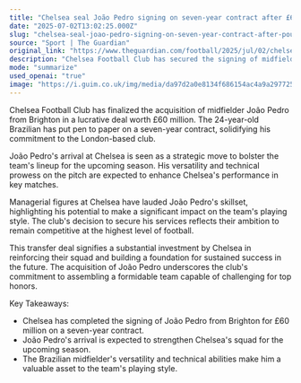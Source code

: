 ```yaml
---
title: "Chelsea seal João Pedro signing on seven-year contract after £60m deal with Brighton"
date: "2025-07-02T13:02:25.000Z"
slug: "chelsea-seal-joao-pedro-signing-on-seven-year-contract-after-pound60m-deal-with-brighton"
source: "Sport | The Guardian"
original_link: "https://www.theguardian.com/football/2025/jul/02/chelsea-sign-joao-pedro-seven-year-contract-60m-brighton"
description: "Chelsea Football Club has secured the signing of midfielder João Pedro from Brighton in a £60 million deal. The 24-year-old Brazilian has signed a seven-year contract with the London-based club, aiming to enhance their performance in key matches. Chelsea's managerial figures have praised João Pedro's skillset and potential impact on the team's playing style, reflecting the club's ambition to remain competitive at the highest level of football. This transfer deal signifies a significant investment by Chelsea in strengthening their squad and building a foundation for sustained success in the future."
mode: "summarize"
used_openai: "true"
image: "https://i.guim.co.uk/img/media/da97d2a0e8134f686154ac4a9a2977252c834faa/374_0_3801_3041/master/3801.jpg?width=1200&height=630&quality=85&auto=format&fit=crop&overlay-align=bottom%2Cleft&overlay-width=100p&overlay-base64=L2ltZy9zdGF0aWMvb3ZlcmxheXMvdGctZGVmYXVsdC5wbmc&enable=upscale&s=d09982babef98f4b942799faf9adc259"
---
```


Chelsea Football Club has finalized the acquisition of midfielder João Pedro from Brighton in a lucrative deal worth £60 million. The 24-year-old Brazilian has put pen to paper on a seven-year contract, solidifying his commitment to the London-based club.

João Pedro's arrival at Chelsea is seen as a strategic move to bolster the team's lineup for the upcoming season. His versatility and technical prowess on the pitch are expected to enhance Chelsea's performance in key matches.

Managerial figures at Chelsea have lauded João Pedro's skillset, highlighting his potential to make a significant impact on the team's playing style. The club's decision to secure his services reflects their ambition to remain competitive at the highest level of football.

This transfer deal signifies a substantial investment by Chelsea in reinforcing their squad and building a foundation for sustained success in the future. The acquisition of João Pedro underscores the club's commitment to assembling a formidable team capable of challenging for top honors.

Key Takeaways:
- Chelsea has completed the signing of João Pedro from Brighton for £60 million on a seven-year contract.
- João Pedro's arrival is expected to strengthen Chelsea's squad for the upcoming season.
- The Brazilian midfielder's versatility and technical abilities make him a valuable asset to the team's playing style.